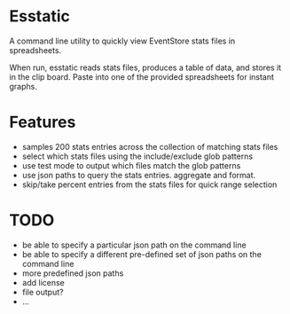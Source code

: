 # Esstatic

A command line utility to quickly view EventStore stats files in spreadsheets.

When run, esstatic reads stats files, produces a table of data, and stores it in the clip board. Paste into one of the provided
spreadsheets for instant graphs.

# Features

- samples 200 stats entries across the collection of matching stats files
- select which stats files using the include/exclude glob patterns
- use test mode to output which files match the glob patterns
- use json paths to query the stats entries. aggregate and format.
- skip/take percent entries from the stats files for quick range selection

# TODO

- be able to specify a particular json path on the command line
- be able to specify a different pre-defined set of json paths on the command line
- more predefined json paths
- add license
- file output?
- ...
